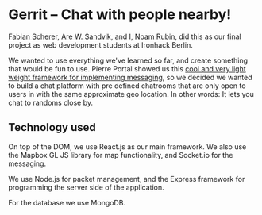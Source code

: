 <h1>Gerrit – Chat with people nearby!</h1>

<p>
<a href="https://github.com/fabianschu">Fabian Scherer</a>, <a href="https://github.com/arews">Are W. Sandvik</a>, and I, <a href="https://github.com/noamrubin22/">Noam Rubin</a>, did this  
as our final project as web development students at Ironhack Berlin.

We wanted to use everything we've learned so far, and create something that would be fun to use. Pierre Portal showed us this <a href="https://github.com/pierreportal/socket-io-lecture-for-ironhack/tree/master/models">cool and very light weight framework 
for implementing messaging</a>, so we decided we wanted to build a chat platform with pre defined chatrooms that are only open to users in
with the same approximate geo location. In other words: It lets you chat to randoms close by.
</p>

<h2>Technology used</h2>
<p>
On top of the DOM, we use React.js as our main framework. We also use the Mapbox GL JS library for map functionality, and Socket.io for the messaging.

We use Node.js for packet management, and the Express framework for programming the server side of the application.

For the database we use MongoDB.
</p>
